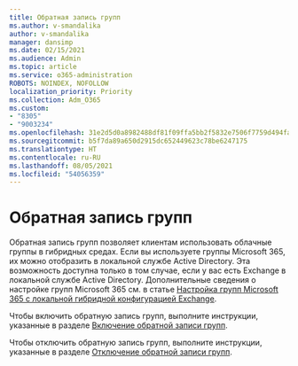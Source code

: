 ```yaml
---
title: Обратная запись групп
ms.author: v-smandalika
author: v-smandalika
manager: dansimp
ms.date: 02/15/2021
ms.audience: Admin
ms.topic: article
ms.service: o365-administration
ROBOTS: NOINDEX, NOFOLLOW
localization_priority: Priority
ms.collection: Adm_O365
ms.custom:
- "8305"
- "9003234"
ms.openlocfilehash: 31e2d5d0a8982488df81f09ffa5bb2f5832e7506f7759d494fa484c629dbbc0e
ms.sourcegitcommit: b5f7da89a650d2915dc652449623c78be6247175
ms.translationtype: HT
ms.contentlocale: ru-RU
ms.lasthandoff: 08/05/2021
ms.locfileid: "54056359"
---
```

# <a name="group-writeback"></a>Обратная запись групп

Обратная запись групп позволяет клиентам использовать облачные группы в гибридных средах. Если вы используете группы Microsoft 365, их можно отобразить в локальной службе Active Directory. Эта возможность доступна только в том случае, если у вас есть Exchange в локальной службе Active Directory. Дополнительные сведения о настройке групп Microsoft 365 см. в статье [Настройка групп Microsoft 365 с локальной гибридной конфигурацией Exchange](https://docs.microsoft.com/exchange/hybrid-deployment/set-up-microsoft-365-groups#enable-group-writeback-in-azure-ad-connect).

Чтобы включить обратную запись групп, выполните инструкции, указанные в разделе [Включение обратной записи групп](https://docs.microsoft.com/azure/active-directory/hybrid/how-to-connect-group-writeback#enable-group-writeback). 

Чтобы отключить обратную запись групп, выполните инструкции, указанные в разделе [Отключение обратной записи групп](https://docs.microsoft.com/azure/active-directory/hybrid/how-to-connect-group-writeback#disabling-group-writeback).